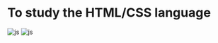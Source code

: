 # To study the HTML/CSS language

 ![js](https://img.shields.io/badge/HTML-F7DF1E?style=for-the-badge&logo=JavaScript&logoColor=white)
 ![js](https://img.shields.io/badge/CSS-F7DF1E?style=for-the-badge&logo=JavaScript&logoColor=red)
